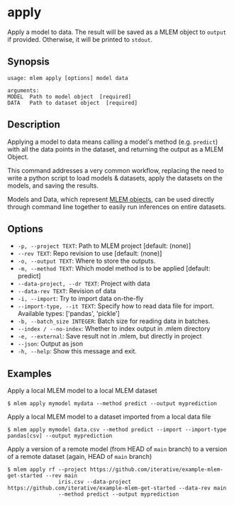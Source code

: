 # apply

Apply a model to data. The result will be saved as a MLEM object to `output` if
provided. Otherwise, it will be printed to `stdout`.

## Synopsis

```usage
usage: mlem apply [options] model data

arguments:
MODEL  Path to model object  [required]
DATA   Path to dataset object  [required]
```

## Description

Applying a model to data means calling a model's method (e.g. `predict`) with
all the data points in the dataset, and returning the output as a MLEM Object.

This command addresses a very common workflow, replacing the need to write a
python script to load models & datasets, apply the datasets on the models, and
saving the results.

Models and Data, which represent
[MLEM objects](/doc/user-guide/basic-concepts#mlem-objects), can be used
directly through command line together to easily run inferences on entire
datasets.

## Options

- `-p, --project TEXT`: Path to MLEM project [default: (none)]
- `--rev TEXT`: Repo revision to use [default: (none)]
- `-o, --output TEXT`: Where to store the outputs.
- `-m, --method TEXT`: Which model method is to be applied [default: predict]
- `--data-project, --dr TEXT`: Project with data
- `--data-rev TEXT`: Revision of data
- `-i, --import`: Try to import data on-the-fly
- `--import-type, --it TEXT`: Specify how to read data file for import.
  Available types: ['pandas', 'pickle']
- `-b, --batch_size INTEGER`: Batch size for reading data in batches.
- `--index / --no-index`: Whether to index output in .mlem directory
- `-e, --external`: Save result not in .mlem, but directly in project
- `--json`: Output as json
- `-h, --help`: Show this message and exit.

## Examples

Apply a local MLEM model to a local MLEM dataset

```cli
$ mlem apply mymodel mydata --method predict --output myprediction
```

Apply a local MLEM model to a dataset imported from a local data file

```cli
$ mlem apply mymodel data.csv --method predict --import --import-type pandas[csv] --output myprediction
```

Apply a version of a remote model (from HEAD of `main` branch) to a version of a
remote dataset (again, HEAD of `main` branch)

```cli
$ mlem apply rf --project https://github.com/iterative/example-mlem-get-started --rev main
                iris.csv --data-project https://github.com/iterative/example-mlem-get-started --data-rev main
                --method predict --output myprediction
```

